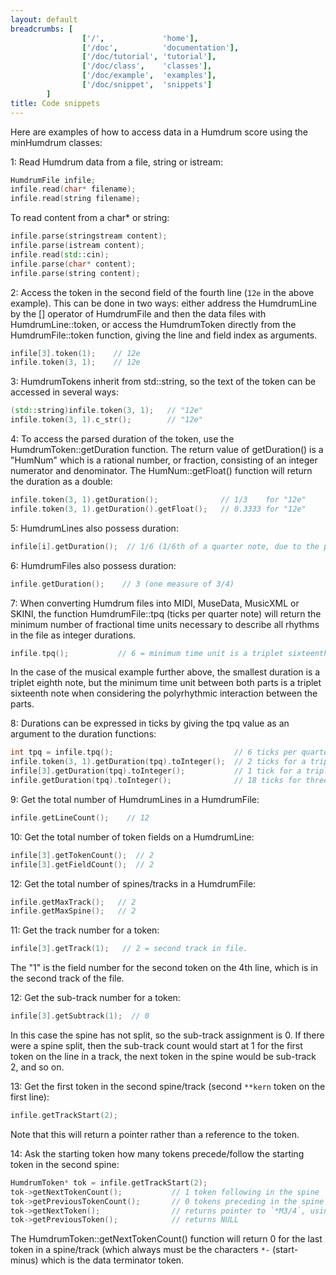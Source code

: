 ```yaml
---
layout: default
breadcrumbs: [
                ['/',             'home'],
                ['/doc',          'documentation'],
                ['/doc/tutorial', 'tutorial'],
                ['/doc/class',    'classes'],
                ['/doc/example',  'examples'],
                ['/doc/snippet',  'snippets']
        ]
title: Code snippets
---
```


Here are examples of how to access data in a Humdrum score using the
minHumdrum classes:


1: Read Humdrum data from a file, string or istream:

```cpp
HumdrumFile infile;
infile.read(char* filename);
infile.read(string filename);
```
To read content from a char* or string:

```cpp
infile.parse(stringstream content);
infile.parse(istream content);
infile.read(std::cin);
infile.parse(char* content);
infile.parse(string content);
```

2: Access the token in the second field of the fourth line (`12e` in the above example). This can be done in two ways: either address the HumdrumLine by the [] operator of HumdrumFile and then the data files with HumdrumLine::token, or access the HumdrumToken directly from the HumdrumFile::token function, giving the line and field index as arguments.

```cpp
infile[3].token(1);    // 12e
infile.token(3, 1);    // 12e
```

3: HumdrumTokens inherit from std::string, so the text of the token can be accessed in several ways:

```cpp
(std::string)infile.token(3, 1);   // "12e"
infile.token(3, 1).c_str();        // "12e"
```

4: To access the parsed duration of the token, use the HumdrumToken::getDuration function.  The return value of getDuration() is a "HumNum" which is a rational number, or fraction, consisting of an integer numerator and denominator.  The HumNum::getFloat() function will return the duration as a double:

```cpp
infile.token(3, 1).getDuration();              // 1/3    for "12e"
infile.token(3, 1).getDuration().getFloat();   // 0.3333 for "12e"
```

5: HumdrumLines also possess duration:

```cpp
infile[i].getDuration();  // 1/6 (1/6th of a quarter note, due to the polyrhythm between the parts)
```

6: HumdrumFiles also possess duration:

```cpp
infile.getDuration();    // 3 (one measure of 3/4)
```

7: When converting Humdrum files into MIDI, MuseData, MusicXML or SKINI, the function HumdrumFile::tpq (ticks per quarter note) will return the minimum number of fractional time units necessary to describe all rhythms in the file as integer durations.

```cpp
infile.tpq();           // 6 = minimum time unit is a triplet sixteenth note for example
```

In the case of the musical example further above, the smallest duration is a triplet eighth note, but the minimum time unit between
both parts is a triplet sixteenth note when considering the polyrhythmic interaction between the parts.

8: Durations can be expressed in ticks by giving the tpq value as an argument to the duration functions:

```cpp
int tpq = infile.tpq();                           // 6 ticks per quarter note
infile.token(3, 1).getDuration(tpq).toInteger();  // 2 ticks for a triplet eighth note
infile[3].getDuration(tpq).toInteger();           // 1 tick for a triplet sixteenth note
infile.getDuration(tpq).toInteger();              // 18 ticks for three quarter notes
```

9: Get the total number of HumdrumLines in a HumdrumFile:

```cpp
infile.getLineCount();    // 12
```

10: Get the total number of token fields on a HumdrumLine:

```cpp
infile[3].getTokenCount();  // 2
infile[3].getFieldCount();  // 2
```

12: Get the total number of spines/tracks in a HumdrumFile:

```cpp
infile.getMaxTrack();   // 2
infile.getMaxSpine();   // 2
```

11: Get the track number for a token:

```cpp
infile[3].getTrack(1);   // 2 = second track in file.
```

The "1" is the field number for the second token on the 4th line, which is in the second track of the file.

12: Get the sub-track number for a token:

```cpp
infile[3].getSubtrack(1);  // 0
```

In this case the spine has not split, so the sub-track assignment is 0.  If there were a spine split, then
the sub-track count would start at 1 for the first token on the line in a track, the next token in the
spine would be sub-track 2, and so on.

13: Get the first token in the second spine/track (second `**kern` token on the first line):

```cpp
infile.getTrackStart(2);
```

Note that this will return a pointer rather than a reference to the token.

14:  Ask the starting token how many tokens precede/follow the starting token in the second spine:

```cpp
HumdrumToken* tok = infile.getTrackStart(2);
tok->getNextTokenCount();           // 1 token following in the spine
tok->getPreviousTokenCount();       // 0 tokens preceding in the spine
tok->getNextToken();                // returns pointer to `*M3/4`, using default value of 0 for argument.
tok->getPreviousToken();            // returns NULL
```

The HumdrumToken::getNextTokenCount() function will return 0 for the last token in a spine/track (which always must
be the characters `*-` (start-minus) which is the data terminator token.
